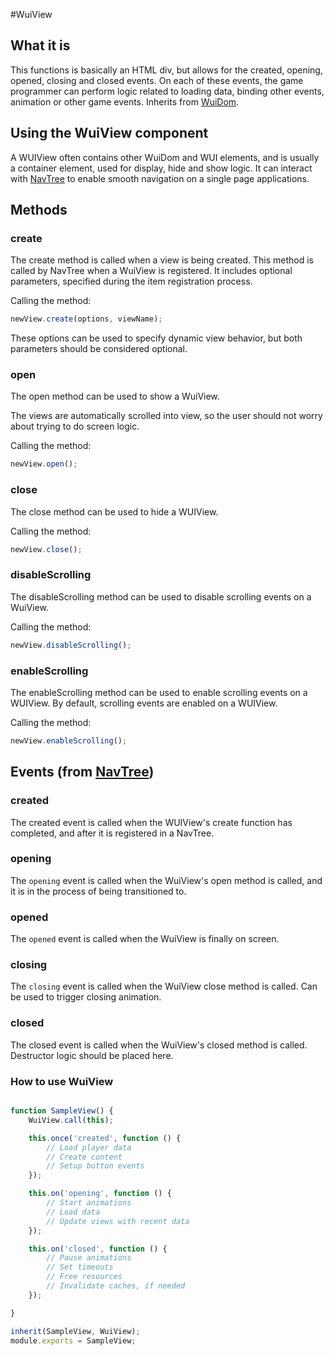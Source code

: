 #WuiView

## What it is

This functions is basically an HTML div, but allows for the created, opening, opened, closing and
closed events. On each of these events, the game programmer can perform logic related to loading
data, binding other events, animation or other game events. Inherits from [WuiDom](https://github.com/Wizcorp/wui-Dom).

## Using the WuiView component

A WUIView often contains other WuiDom and WUI elements, and is usually a container element, used
for display, hide and show logic.
It can interact with [NavTree](https://github.com/Wizcorp/NavTree) to enable smooth navigation on a single page  applications.

## Methods

### create

The create method is called when a view is being created.
This method is called by NavTree when a WuiView is registered.
It includes optional parameters, specified during the item registration
process.

Calling the method:

```javascript
newView.create(options, viewName);
```

These options can be used to specify dynamic view behavior, but both parameters should be
considered optional.

### open

The open method can be used to show a WuiView.

The views are automatically scrolled into view,
so the user should not worry about trying to do screen logic.

Calling the method:

```javascript
newView.open();
```

### close

The close method can be used to hide a WUIView.

Calling the method:

```javascript
newView.close();
```

### disableScrolling

The disableScrolling method can be used to disable scrolling events on a WuiView.

Calling the method:

```javascript
newView.disableScrolling();
```

### enableScrolling

The enableScrolling method can be used to enable scrolling events on a WUIView. By default,
scrolling events are enabled on a WUIView.

Calling the method:

```javascript
newView.enableScrolling();
```

## Events (from [NavTree](https://github.com/Wizcorp/NavTree))

### created

The created event is called when the WUIView's create function has completed, and after it is
registered in a NavTree.

### opening

The `opening` event is called when the WuiView's open method is called,
and it is in the process of being transitioned to.

### opened

The `opened` event is called when the WuiView is finally on screen.

### closing

The `closing` event is called when the WuiView close method is called.
Can be used to trigger closing animation.

### closed

The closed event is called when the WuiView's closed method is called.
Destructor logic should be placed here.

### How to use WuiView

```javascript

function SampleView() {
	WuiView.call(this);

	this.once('created', function () {
		// Load player data
		// Create content
		// Setup button events
	});

	this.on('opening', function () {
		// Start animations
		// Load data
		// Update views with recent data
	});

	this.on('closed', function () {
		// Pause animations
		// Set timeouts
		// Free resources
		// Invalidate caches, if needed
	});

}

inherit(SampleView, WuiView);
module.exports = SampleView;
```

